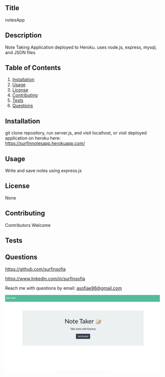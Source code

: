 ## Title
  notesApp

  ## Description
  Note Taking Application deployed to Heroku. uses node.js, express, mysql, and JSON files

  ## Table of Contents
  1. [Installation](#Installation)
  2. [Usage](#Usage)
  3. [License](#License)
  4. [Contributing](#Contributing)
  5. [Tests](#Tests)
  6. [Questions](#Questions)

  ## Installation
  git clone repository, run server.js, and visit localhost, or visit deployed application on heroku here:
  <br>
  https://surfinnotesapp.herokuapp.com/

  ## Usage
  Write and save notes using express.js

  ## License
  None

  ## Contributing
  Contributors Welcome

  ## Tests


  ## Questions
  https://github.com/surfinsofia

  https://www.linkedin.com/in/surfinsofia

  Reach me with questions by email:
  asofiae96@gmail.com

  ![screenshot](./screenshot.png)